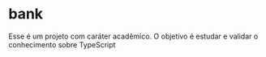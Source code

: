 # bank
Esse é um projeto com caráter acadêmico. O objetivo é estudar e validar o conhecimento sobre TypeScript 
